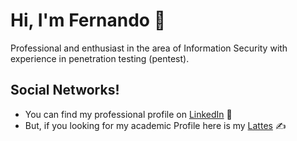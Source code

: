 # Hi, I'm Fernando 👋

<!--
**nandohdc/nandohdc** is a ✨ _special_ ✨ repository because its `README.md` (this file) appears on your GitHub profile.

Here are some ideas to get you started:

- 🔭 I’m currently working on ...
- 🌱 I’m currently learning ...
- 👯 I’m looking to collaborate on ...
- 🤔 I’m looking for help with ...
- 💬 Ask me about ...
- 📫 How to reach me: ...
- 😄 Pronouns: ...
- ⚡ Fun fact: ...
-->

Professional and enthusiast in the area of ​​Information Security with experience in penetration testing (pentest).

## Social Networks!
- You can find my professional profile on <a href="https://www.linkedin.com/in/fernandohomemdacosta/">LinkedIn</a> 💼
- But, if you looking for my academic Profile here is my <a href="http://lattes.cnpq.br/1341398490665948">Lattes</a> ✍
